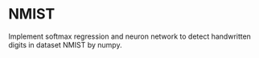 # NMIST
Implement softmax regression and neuron network to detect handwritten digits in dataset NMIST by numpy. 
